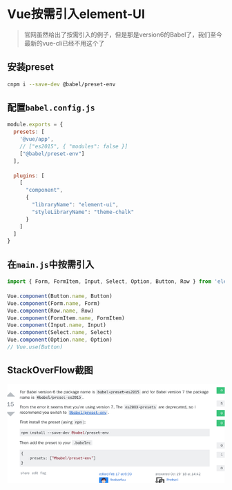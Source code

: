 # Vue按需引入element-UI

> 官网虽然给出了按需引入的例子，但是那是version6的Babel了，我们至今最新的vue-cli已经不用这个了
>
> 

## 安装preset

```bash
cnpm i --save-dev @babel/preset-env
```



## 配置`babel.config.js`

```javascript
module.exports = {
  presets: [
    '@vue/app',
    // ["es2015", { "modules": false }]
    ["@babel/preset-env"]
  ],

  plugins: [
    [
      "component",
      {
        "libraryName": "element-ui",
        "styleLibraryName": "theme-chalk"
      }
    ]
  ]
}
```

## 在`main.js`中按需引入

```javascript
import { Form, FormItem, Input, Select, Option, Button, Row } from 'element-ui'

Vue.component(Button.name, Button)
Vue.component(Form.name, Form)
Vue.component(Row.name, Row)
Vue.component(FormItem.name, FormItem)
Vue.component(Input.name, Input)
Vue.component(Select.name, Select)
Vue.component(Option.name, Option)
// Vue.use(Button)
```



## StackOverFlow截图

![](../image/2019-02-24_14-15.png)